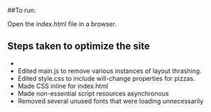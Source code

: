 ##To run:

Open the index.html file in a browser.

## Steps taken to optimize the site
-
- Edited main.js to remove various instances of layout thrashing.
- Edited style.css to include will-change properties for pizzas.
- Made CSS inline for index.html
- Made non-essential script resources asynchronous
- Removed several unused fonts that were loading unnecessarily
